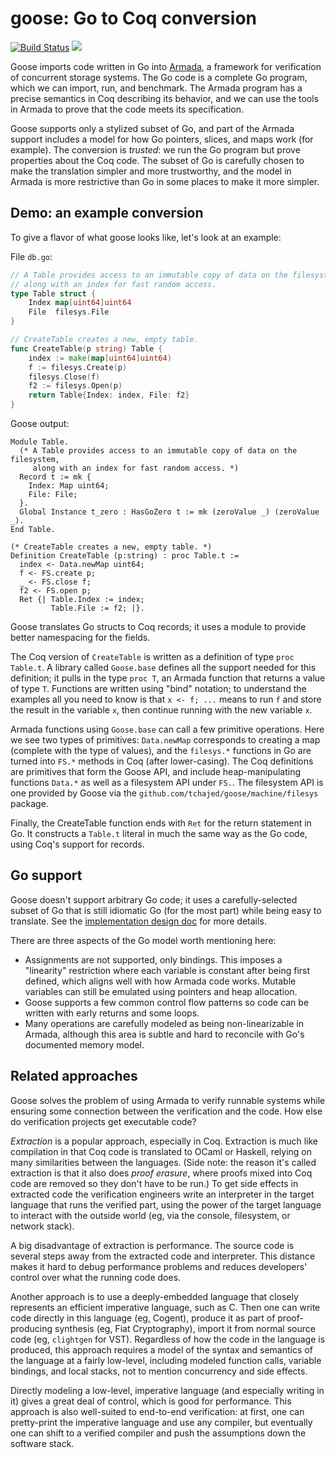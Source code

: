 # goose: Go to Coq conversion

[![Build Status](https://travis-ci.org/tchajed/goose.svg?branch=master)](https://travis-ci.org/tchajed/goose)
[![](https://godoc.org/github.com/tchajed/goose?status.svg)](https://godoc.org/github.com/tchajed/goose)


Goose imports code written in Go into [Armada](https://github.com/mit-pdos/armada), a framework for verification of concurrent storage systems. The Go code is a complete Go program, which we can import, run, and benchmark. The Armada program has a precise semantics in Coq describing its behavior, and we can use the tools in Armada to prove that the code meets its specification.

Goose supports only a stylized subset of Go, and part of the Armada support includes a model for how Go pointers, slices, and maps work (for example). The conversion is _trusted_: we run the Go program but prove properties about the Coq code. The subset of Go is carefully chosen to make the translation simpler and more trustworthy, and the model in Armada is more restrictive than Go in some places to make it more simpler.

## Demo: an example conversion

To give a flavor of what goose looks like, let's look at an example:

File `db.go`:
```go
// A Table provides access to an immutable copy of data on the filesystem,
// along with an index for fast random access.
type Table struct {
	Index map[uint64]uint64
	File  filesys.File
}

// CreateTable creates a new, empty table.
func CreateTable(p string) Table {
	index := make(map[uint64]uint64)
	f := filesys.Create(p)
	filesys.Close(f)
	f2 := filesys.Open(p)
	return Table{Index: index, File: f2}
}
```

Goose output:
```coq
Module Table.
  (* A Table provides access to an immutable copy of data on the filesystem,
     along with an index for fast random access. *)
  Record t := mk {
    Index: Map uint64;
    File: File;
  }.
  Global Instance t_zero : HasGoZero t := mk (zeroValue _) (zeroValue _).
End Table.

(* CreateTable creates a new, empty table. *)
Definition CreateTable (p:string) : proc Table.t :=
  index <- Data.newMap uint64;
  f <- FS.create p;
  _ <- FS.close f;
  f2 <- FS.open p;
  Ret {| Table.Index := index;
         Table.File := f2; |}.
```

Goose translates Go structs to Coq records; it uses a module to provide better namespacing for the fields.

The Coq version of `CreateTable` is written as a definition of type `proc Table.t`. A library called `Goose.base` defines all the support needed for this definition; it pulls in the type `proc T`, an Armada function that returns a value of type `T`. Functions are written using "bind" notation; to understand the examples all you need to know is that `x <- f; ...` means to run `f` and store the result in the variable `x`, then continue running with the new variable `x`.

Armada functions using `Goose.base` can call a few primitive operations. Here we see two types of primitives: `Data.newMap` corresponds to creating a map (complete with the type of values), and the `filesys.*` functions in Go are turned into `FS.*` methods in Coq (after lower-casing). The Coq definitions are primitives that form the Goose API, and include heap-manipulating functions `Data.*` as well as a filesystem API under `FS.`. The filesystem API is one provided by Goose via the `github.com/tchajed/goose/machine/filesys` package.

Finally, the CreateTable function ends with `Ret` for the return statement in Go. It constructs a `Table.t` literal in much the same way as the Go code, using Coq's support for records.

## Go support

Goose doesn't support arbitrary Go code; it uses a carefully-selected subset of Go that is still idiomatic Go (for the most part) while being easy to translate. See the [implementation design doc](docs/implementation.md) for more details.

There are three aspects of the Go model worth mentioning here:
- Assignments are not supported, only bindings. This imposes a "linearity" restriction where each variable is constant after being first defined, which aligns well with how Armada code works. Mutable variables can still be emulated using pointers and heap allocation.
- Goose supports a few common control flow patterns so code can be written with early returns and some loops.
- Many operations are carefully modeled as being non-linearizable in Armada, although this area is subtle and hard to reconcile with Go's documented memory model.

## Related approaches

Goose solves the problem of using Armada to verify runnable systems while ensuring some connection between the verification and the code. How else do verification projects get executable code?

_Extraction_ is a popular approach, especially in Coq. Extraction is much like compilation in that Coq code is translated to OCaml or Haskell, relying on many similarities between the languages. (Side note: the reason it's called extraction is that it also does _proof erasure_, where proofs mixed into Coq code are removed so they don't have to be run.) To get side effects in extracted code the verification engineers write an interpreter in the target language that runs the verified part, using the power of the target language to interact with the outside world (eg, via the console, filesystem, or network stack).

A big disadvantage of extraction is performance. The source code is several steps away from the extracted code and interpreter. This distance makes it hard to debug performance problems and reduces developers' control over what the running code does.

Another approach is to use a deeply-embedded language that closely represents an efficient imperative language, such as C. Then one can write code directly in this language (eg, Cogent), produce it as part of proof-producing synthesis (eg, Fiat Cryptography), import it from normal source code (eg, `clightgen` for VST). Regardless of how the code in the language is produced, this approach requires a model of the syntax and semantics of the language at a fairly low-level, including modeled function calls, variable bindings, and local stacks, not to mention concurrency and side effects.

Directly modeling a low-level, imperative language (and especially writing in it) gives a great deal of control, which is good for performance. This approach is also well-suited to end-to-end verification: at first, one can pretty-print the imperative language and use any compiler, but eventually one can shift to a verified compiler and push the assumptions down the software stack.
